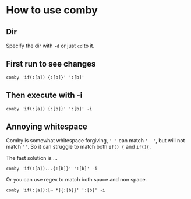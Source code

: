 # How to use comby

## Dir

Specify the dir with `-d` or just `cd` to it.

## First run to see changes

    comby 'if(:[a]) {:[b]}' ':[b]'

## Then execute with -i

    comby 'if(:[a]) {:[b]}' ':[b]' -i

## Annoying whitespace

Comby is somewhat whitespace forgiving, `' '` can match `'  '`, but will not match `''`. So it can struggle to match both `if() {` and `if(){`.

The fast solution is ...

    comby 'if(:[a])...{:[b]}' ':[b]' -i

Or you can use regex to match both space and non space.

    comby 'if(:[a]):[~ *]{:[b]}' ':[b]' -i
